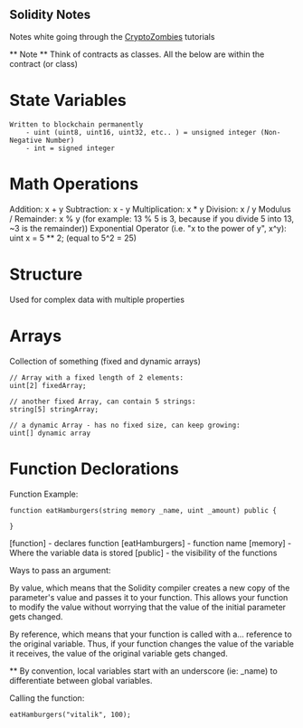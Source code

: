 ## Solidity Notes
Notes white going through the [CryptoZombies](https://cryptozombies.io) tutorials

** Note **
Think of contracts as classes. All the below are within the contract (or class)


# State Variables
    Written to blockchain permanently
        - uint (uint8, uint16, uint32, etc.. ) = unsigned integer (Non-Negative Number)
        - int = signed integer

# Math Operations
Addition:
    x + y
Subtraction:
    x - y
Multiplication:
    x * y
Division:
    x / y
Modulus / Remainder:
    x % y (for example: 13 % 5 is 3, because if you divide 5 into 13, ~3 is the remainder))
Exponential Operator (i.e. "x to the power of y", x^y):
    uint x = 5 ** 2; (equal to 5^2 = 25)

# Structure
Used for complex data with multiple properties

# Arrays
Collection of something (fixed and dynamic arrays)

    // Array with a fixed length of 2 elements:
    uint[2] fixedArray;
    
    // another fixed Array, can contain 5 strings:
    string[5] stringArray;
    
    // a dynamic Array - has no fixed size, can keep growing:
    uint[] dynamic array

# Function Declorations

Function Example:

```solidity
function eatHamburgers(string memory _name, uint _amount) public {

}
```
[function] - declares function
[eatHamburgers] - function name
[memory] - Where the variable data is stored
[public] - the visibility of the functions

Ways to pass an argument:

By value, which means that the Solidity compiler creates a new copy of the parameter's value and passes it to your function. This allows your function to modify the value without worrying that the value of the initial parameter gets changed.

By reference, which means that your function is called with a... reference to the original variable. Thus, if your function changes the value of the variable it receives, the value of the original variable gets changed.

** By convention, local variables start with an underscore (ie: _name) to differentiate between global variables.

Calling the function:

```solidity
eatHamburgers("vitalik", 100);
```